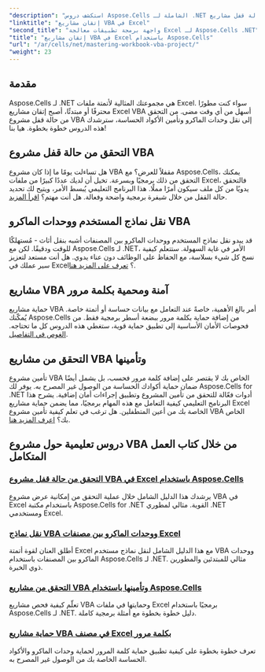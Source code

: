 ```yaml
---
"description": "استكشف دروس Aspose.Cells الشاملة لـ .NET لإتقان عمليات التحقق من حالة قفل مشاريع Excel VBA، ونقل نماذج المستخدم، وحماية مشاريع VBA."
"linktitle": "إتقان مشاريع VBA في Excel"
"second_title": "واجهة برمجة تطبيقات معالجة Excel لـ Aspose.Cells .NET"
"title": "إتقان مشاريع VBA في Excel باستخدام Aspose.Cells"
"url": "/ar/cells/net/mastering-workbook-vba-project/"
"weight": 23
---
```


## مقدمة

Aspose.Cells لـ .NET هي مجموعتك المثالية لأتمتة ملفات Excel. سواء كنت مطورًا محترفًا أو مبتدئًا، أصبح إتقان مشاريع Excel VBA أسهل من أي وقت مضى. من التحقق من حالة قفل مشروع VBA إلى نقل وحدات الماكرو وتأمين الأكواد الحساسة، سترشدك هذه الدروس خطوة بخطوة. هيا بنا!

## التحقق من حالة قفل مشروع VBA

هل تساءلت يومًا ما إذا كان مشروع VBA مقفلاً للعرض؟ مع Aspose.Cells، يمكنك التحقق من ذلك برمجيًا وبسرعة. تخيل أن لديك عددًا كبيرًا من ملفات Excel، فالتحقق يدويًا من كل ملف سيكون أمرًا مملًا. هذا البرنامج التعليمي يُبسط الأمر، ويتيح لك تحديد حالة القفل من خلال شيفرة برمجية واضحة وفعالة. هل أنت مهتم؟ [اقرأ المزيد](./check-vba-project-lock-status/).

## نقل نماذج المستخدم ووحدات الماكرو VBA

قد يبدو نقل نماذج المستخدم ووحدات الماكرو بين المصنفات أشبه بنقل أثاث - مُستهلكًا للوقت ودقيقًا. لكن مع Aspose.Cells لـ .NET، الأمر في غاية السهولة. ستتعلم كيفية نسخ كل شيء بسلاسة، مع الحفاظ على الوظائف دون عناء يدوي. هل أنت مستعد لتعزيز سير عملك في Excel؟ [تعرف على المزيد هنا](./transfer-vba-user-form-and-macro/).

## مشاريع VBA آمنة ومحمية بكلمة مرور

حماية مشاريع VBA أمر بالغ الأهمية، خاصةً عند التعامل مع بيانات حساسة أو أتمتة خاصة. يُمكّنك Aspose.Cells من إضافة حماية بكلمة مرور ببضعة أسطر برمجية فقط. من فحوصات الأمان الأساسية إلى تطبيق حماية قوية، ستغطي هذه الدروس كل ما تحتاجه. [الغوص في التفاصيل](./password-protect-vba-projects/).

## التحقق من مشاريع VBA وتأمينها

تأمين مشروع VBA الخاص بك لا يقتصر على إضافة كلمة مرور فحسب، بل يشمل أيضًا ضمان حماية أكوادك الحساسة من الوصول غير المصرح به. يوفر لك Aspose.Cells for .NET أدوات فعّالة للتحقق من تأمين المشروع وتطبيق إجراءات أمان إضافية. يشرح هذا البرنامج التعليمي كيفية التعامل مع هذه المهام برمجيًا، مما يضمن حماية مشاريع Excel الخاصة بك من أعين المتطفلين. هل ترغب في تعلم كيفية تأمين مشروع VBA الخاص بك؟ [اعرف المزيد هنا](./check-and-secure-vba-projects-is-protected/).

## دروس تعليمية حول مشروع VBA من خلال كتاب العمل المتكامل
### [التحقق من حالة قفل مشروع VBA في Excel باستخدام Aspose.Cells](./check-vba-project-lock-status/)
يرشدك هذا الدليل الشامل خلال عملية التحقق من إمكانية عرض مشروع VBA في Excel باستخدام مكتبة Aspose.Cells for .NET القوية. مثالي لمطوري .NET ومستخدمي Excel.
### [نقل نماذج VBA ووحدات الماكرو بين مصنفات Excel](./transfer-vba-user-form-and-macro/)
أطلق العنان لقوة أتمتة Excel مع هذا الدليل الشامل لنقل نماذج مستخدم VBA ووحدات الماكرو بين المصنفات باستخدام Aspose.Cells لـ .NET. مثالي للمبتدئين والمطورين ذوي الخبرة.
### [التحقق من مشاريع VBA وتأمينها باستخدام Aspose.Cells](./check-and-secure-vba-projects-is-protected/)
تعلّم كيفية فحص مشاريع VBA وحمايتها في ملفات Excel برمجيًا باستخدام Aspose.Cells لـ .NET. دليل خطوة بخطوة مع أمثلة برمجية كاملة.
### [حماية مشاريع VBA في مصنف Excel بكلمة مرور](./password-protect-vba-projects/)
تعرف خطوة بخطوة على كيفية تطبيق حماية كلمة المرور لحماية وحدات الماكرو والأكواد الحساسة الخاصة بك من الوصول غير المصرح به.